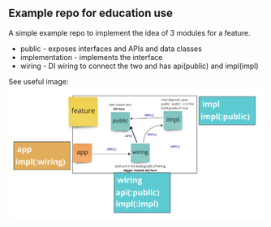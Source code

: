 ## Example repo for education use

A simple example repo to implement the idea of 3 modules for a feature.
* public - exposes interfaces and APIs and data classes
* implementation - implements the interface
* wiring - DI wiring to connect the two and has api(public) and impl(impl)

See useful image:
![Theory](media/theory.png)

